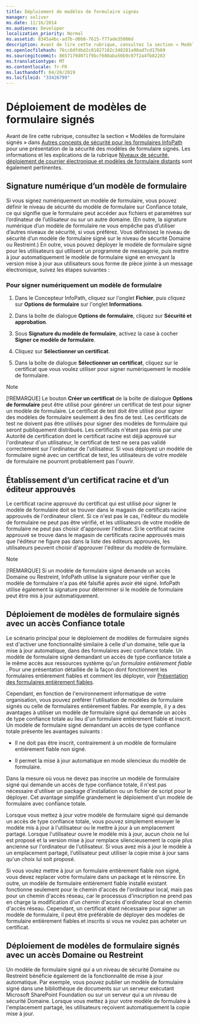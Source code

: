 ```yaml
---
title: Déploiement de modèles de formulaire signés
manager: soliver
ms.date: 11/16/2014
ms.audience: Developer
localization_priority: Normal
ms.assetid: 8345a4bc-ad7b-d0b0-7615-f77ade35006d
description: Avant de lire cette rubrique, consultez la section « Modèles de formulaire signés » dans Autres concepts de sécurité pour les formulaires InfoPath pour une présentation de la sécurité des modèles de formulaire signés. Les informations et les explications de la rubrique Niveaux de sécurité, déploiement de courrier électronique et modèles de formulaire distants sont également pertinentes.
ms.openlocfilehash: 76cc6dfdbd2c01827182c348281a98ad7cd17b69
ms.sourcegitcommit: 8657170d071f9bcf680aba50b9c07f2a4fb82283
ms.translationtype: MT
ms.contentlocale: fr-FR
ms.lasthandoff: 04/28/2019
ms.locfileid: "33426799"
---
```

# <a name="deploying-signed-infopath-form-templates"></a>Déploiement de modèles de formulaire signés

Avant de lire cette rubrique, consultez la section « Modèles de formulaire signés » dans [Autres concepts de sécurité pour les formulaires InfoPath](additional-infopath-form-security-concepts.md) pour une présentation de la sécurité des modèles de formulaire signés. Les informations et les explications de la rubrique [Niveaux de sécurité, déploiement de courrier électronique et modèles de formulaire distants](security-levels-email-deployment-and-remote-form-templates.md) sont également pertinentes. 
  
## <a name="digitally-signing-a-form-template"></a>Signature numérique d’un modèle de formulaire

Si vous signez numériquement un modèle de formulaire, vous pouvez définir le niveau de sécurité du modèle de formulaire sur Confiance totale, ce qui signifie que le formulaire peut accéder aux fichiers et paramètres sur l’ordinateur de l’utilisateur ou sur un autre domaine. (En outre, la signature numérique d’un modèle de formulaire ne vous empêche pas d’utiliser d’autres niveaux de sécurité, si vous préférez. Vous définissez le niveau de sécurité d’un modèle de formulaire signé sur le niveau de sécurité Domaine ou Restreint.) En outre, vous pouvez déployer le modèle de formulaire signé pour les utilisateurs qui utilisent un programme de messagerie, puis mettre à jour automatiquement le modèle de formulaire signé en envoyant la version mise à jour aux utilisateurs sous forme de pièce jointe à un message électronique, suivez les étapes suivantes :
  
### <a name="to-digitally-sign-a-form-template"></a>Pour signer numériquement un modèle de formulaire

1. Dans le Concepteur InfoPath, cliquez sur l'onglet **Fichier**, puis cliquez sur **Options de formulaire** sur l'onglet **Informations**. 
    
2. Dans la boîte de dialogue **Options de formulaire**, cliquez sur **Sécurité et approbation**. 
    
3. Sous **Signature du modèle de formulaire**, activez la case à cocher **Signer ce modèle de formulaire**. 
    
4. Cliquez sur **Sélectionner un certificat**.
    
5. Dans la boîte de dialogue **Sélectionner un certificat**, cliquez sur le certificat que vous voulez utiliser pour signer numériquement le modèle de formulaire. 
    
> [!NOTE]
> [!REMARQUE] Le bouton **Créer un certificat** de la boîte de dialogue **Options de formulaire** peut être utilisé pour générer un certificat de test pour signer un modèle de formulaire. Le certificat de test doit être utilisé pour signer des modèles de formulaire seulement à des fins de test. Les certificats de test ne doivent pas être utilisés pour signer des modèles de formulaire qui seront publiquement distribués. Les certificats n'étant pas émis par une Autorité de certification dont le certificat racine est déjà approuvé sur l'ordinateur d'un utilisateur, le certificat de test ne sera pas validé correctement sur l'ordinateur de l'utilisateur. Si vous déployez un modèle de formulaire signé avec un certificat de test, les utilisateurs de votre modèle de formulaire ne pourront probablement pas l'ouvrir. 
  
## <a name="establishing-a-trusted-root-certificate-and-publisher"></a>Établissement d’un certificat racine et d’un éditeur approuvés

 Le certificat racine approuvé du certificat qui est utilisé pour signer le modèle de formulaire doit se trouver dans le magasin de certificats racine approuvés de l'ordinateur client. Si ce n'est pas le cas, l'éditeur du modèle de formulaire ne peut pas être vérifié, et les utilisateurs de votre modèle de formulaire ne peut pas choisir d'approuver l'éditeur. Si le certificat racine approuvé se trouve dans le magasin de certificats racine approuvés mais que l'éditeur ne figure pas dans la liste des éditeurs approuvés, les utilisateurs peuvent choisir d'approuver l'éditeur du modèle de formulaire. 
  
> [!NOTE]
> [!REMARQUE] Si un modèle de formulaire signé demande un accès Domaine ou Restreint, InfoPath utilise la signature pour vérifier que le modèle de formulaire n'a pas été falsifié après avoir été signé. InfoPath utilise également la signature pour déterminer si le modèle de formulaire peut être mis à jour automatiquement. 
  
## <a name="deploying-signed-form-templates-with-full-trust-access"></a>Déploiement de modèles de formulaire signés avec un accès Confiance totale

Le scénario principal pour le déploiement de modèles de formulaire signés est d'activer une fonctionnalité similaire à celle d'un domaine, telle que la mise à jour automatique, dans des formulaires avec confiance totale. Un modèle de formulaire signé demandant un accès de type confiance totale a le même accès aux ressources système qu'un  *formulaire entièrement fiable*  . Pour une présentation détaillée de la façon dont fonctionnent les formulaires entièrement fiables et comment les déployer, voir [Présentation des formulaires entièrement fiables](understanding-fully-trusted-forms.md).
  
Cependant, en fonction de l'environnement informatique de votre organisation, vous pouvez préférer l'utilisation de modèles de formulaire signés ou celle de formulaires entièrement fiables. Par exemple, il y a des avantages à utiliser un modèle de formulaire signé qui demande un accès de type confiance totale au lieu d'un formulaire entièrement fiable et inscrit. Un modèle de formulaire signé demandant un accès de type confiance totale présente les avantages suivants :
  
- Il ne doit pas être inscrit, contrairement à un modèle de formulaire entièrement fiable non signé.
    
- Il permet la mise à jour automatique en mode silencieux du modèle de formulaire.
    
Dans la mesure où vous ne devez pas inscrire un modèle de formulaire signé qui demande un accès de type confiance totale, il n'est pas nécessaire d'utiliser un package d'installation ou un fichier de script pour le déployer. Cet avantage simplifie grandement le déploiement d'un modèle de formulaire avec confiance totale.
  
Lorsque vous mettez à jour votre modèle de formulaire signé qui demande un accès de type confiance totale, vous pouvez simplement envoyer le modèle mis à jour à l'utilisateur ou le mettre à jour à un emplacement partagé. Lorsque l'utilisateur ouvre le modèle mis à jour, aucun choix ne lui est proposé et la version mise à jour remplace silencieusement la copie plus ancienne sur l'ordinateur de l'utilisateur. Si vous avez mis à jour le modèle à un emplacement partagé, l'utilisateur peut utiliser la copie mise à jour sans qu'un choix lui soit proposé.
  
Si vous voulez mettre à jour un formulaire entièrement fiable non signé, vous devez replacer votre formulaire dans un package et le réinscrire. En outre, un modèle de formulaire entièrement fiable installé existant fonctionne seulement pour le chemin d'accès de l'ordinateur local, mais pas pour un chemin d'accès réseau, car le processus d'inscription ne prend pas en charge la modification d'un chemin d'accès d'ordinateur local en chemin d'accès réseau. Cependant, un certificat étant nécessaire pour signer un modèle de formulaire, il peut être préférable de déployer des modèles de formulaire entièrement fiables et inscrits si vous ne voulez pas acheter un certificat.
  
## <a name="deploying-signed-form-templates-with-domain-or-restricted-access"></a>Déploiement de modèles de formulaire signés avec un accès Domaine ou Restreint

Un modèle de formulaire signé qui a un niveau de sécurité Domaine ou Restreint bénéficie également de la fonctionnalité de mise à jour automatique. Par exemple, vous pouvez publier un modèle de formulaire signé dans une bibliothèque de documents sur un serveur exécutant Microsoft SharePoint Foundation ou sur un serveur qui a un niveau de sécurité Domaine. Lorsque vous mettez à jour votre modèle de formulaire à l'emplacement partagé, les utilisateurs reçoivent automatiquement la copie mise à jour.
  

